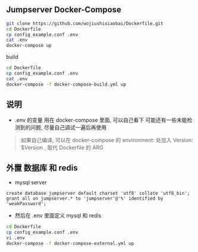 ## Jumpserver Docker-Compose

```sh
git clone https://github.com/wojiushixiaobai/Dockerfile.git
cd Dockerfile
cp config_example.conf .env
cat .env
docker-compose up
```

build
```sh
cd Dockerfile
cp config_example.conf .env
cat .env
docker-compose -f docker-compose-build.yml up
```
## 说明

- .env 的变量 用在 docker-compose 里面, 可以自己看下
可能还有一些未能检测到的问题, 尽量自己调试一遍后再使用

> 如果自己编译, 可以在 docker-compose 的 environment: 处加入 Version: $Version , 取代 Dockerfile 的 ARG

## 外置 数据库 和 redis

- mysql server

```mysql
create database jumpserver default charset 'utf8' collate 'utf8_bin';
grant all on jumpserver.* to 'jumpserver'@'%' identified by 'weakPassword';
```

- 然后在 .env 里面定义 mysql 和 redis

```sh
cd Dockerfile
cp config_example.conf .env
vi .env
docker-compose -f docker-compose-external.yml up
```
